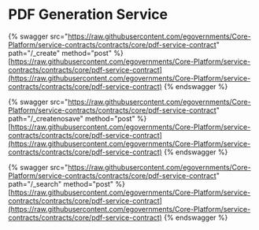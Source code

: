 # PDF Generation Service

{% swagger src="https://raw.githubusercontent.com/egovernments/Core-Platform/service-contracts/contracts/core/pdf-service-contract" path="/_create" method="post" %}
[https://raw.githubusercontent.com/egovernments/Core-Platform/service-contracts/contracts/core/pdf-service-contract](https://raw.githubusercontent.com/egovernments/Core-Platform/service-contracts/contracts/core/pdf-service-contract)
{% endswagger %}

{% swagger src="https://raw.githubusercontent.com/egovernments/Core-Platform/service-contracts/contracts/core/pdf-service-contract" path="/_createnosave" method="post" %}
[https://raw.githubusercontent.com/egovernments/Core-Platform/service-contracts/contracts/core/pdf-service-contract](https://raw.githubusercontent.com/egovernments/Core-Platform/service-contracts/contracts/core/pdf-service-contract)
{% endswagger %}

{% swagger src="https://raw.githubusercontent.com/egovernments/Core-Platform/service-contracts/contracts/core/pdf-service-contract" path="/_search" method="post" %}
[https://raw.githubusercontent.com/egovernments/Core-Platform/service-contracts/contracts/core/pdf-service-contract](https://raw.githubusercontent.com/egovernments/Core-Platform/service-contracts/contracts/core/pdf-service-contract)
{% endswagger %}
